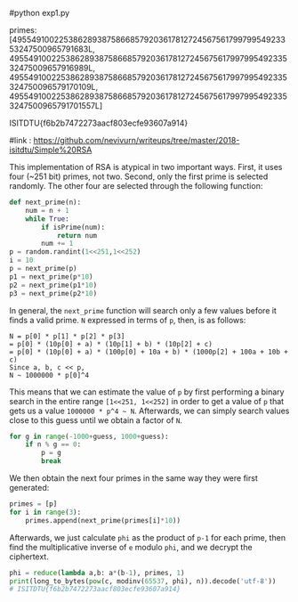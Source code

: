 #python exp1.py

primes: [4955491002253862893875866857920361781272456756179979954923353247500965791683L, 49554910022538628938758668579203617812724567561799799549233532475009657916989L, 495549100225386289387586685792036178127245675617997995492335324750096579170109L, 4955491002253862893875866857920361781272456756179979954923353247500965791701557L]

ISITDTU{f6b2b7472273aacf803ecfe93607a914}




#link : https://github.com/nevivurn/writeups/tree/master/2018-isitdtu/Simple%20RSA

This implementation of RSA is atypical in two important ways. First, it uses
four (~251 bit) primes, not two. Second, only the first prime is selected
randomly. The other four are selected through the following function:

```python
def next_prime(n):
    num = n + 1
    while True:
        if isPrime(num):
            return num
        num += 1
p = random.randint(1<<251,1<<252)
i = 10
p = next_prime(p)
p1 = next_prime(p*10)
p2 = next_prime(p1*10)
p3 = next_prime(p2*10)
```

In general, the `next_prime` function will search only a few values before it
finds a valid prime. `N` expressed in terms of `p`, then, is as follows:

	N = p[0] * p[1] * p[2] * p[3]
	= p[0] * (10p[0] + a) * (10p[1] + b) * (10p[2] + c)
	= p[0] * (10p[0] + a) * (100p[0] + 10a + b) * (1000p[2] + 100a + 10b + c)
	Since a, b, c << p,
	N ~ 1000000 * p[0]^4

This means that we can estimate the value of `p` by first performing a binary
search in the entire range `[1<<251, 1<<252]` in order to get a value of `p`
that gets us a value `1000000 * p^4 ~ N`. Afterwards, we can simply search
values close to this guess until we obtain a factor of `N`.

```python
for g in range(-1000+guess, 1000+guess):
    if n % g == 0:
        p = g
        break
```

We then obtain the next four primes in the same way they were first generated:

```python
primes = [p]
for i in range(3):
    primes.append(next_prime(primes[i]*10))
```

Afterwards, we just calculate `phi` as the product of `p-1` for each prime, then
find the multiplicative inverse of `e` modulo `phi`, and we decrypt the
ciphertext.

```python
phi = reduce(lambda a,b: a*(b-1), primes, 1)
print(long_to_bytes(pow(c, modinv(65537, phi), n)).decode('utf-8'))
# ISITDTU{f6b2b7472273aacf803ecfe93607a914}
```
